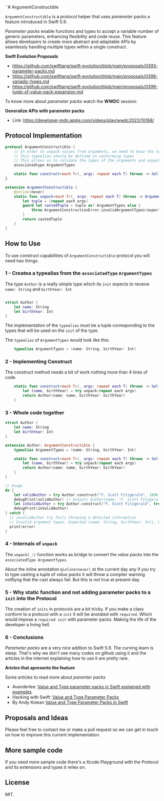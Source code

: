 ``# ArgumentConstructible

`ArgumentConstructible` is a protocol helper that uses *parameter packs* a feature introduced in Swift 5.9.

*Parameter packs* enable functions and types to accept a variable number of generic parameters, enhancing flexibility and code reuse. This feature allows developers to create more abstract and adaptable APIs by seamlessly handling multiple types within a single construct.

**Swift Evolution Proposals**
* https://github.com/swiftlang/swift-evolution/blob/main/proposals/0393-parameter-packs.md
* https://github.com/swiftlang/swift-evolution/blob/main/proposals/0398-variadic-types.md
* https://github.com/swiftlang/swift-evolution/blob/main/proposals/0399-tuple-of-value-pack-expansion.md

To know more about *parameter packs* watch the **WWDC** session:

**Generalize APIs with parameter packs**

* Link: https://developer-mdn.apple.com/videos/play/wwdc2023/10168/

## Protocol Implementation 

```swift
protocol ArgumentConstructible {
    // In order to unpack values from arguments, we need to know the types of the arguments in a tuple
    // This typealias should be defined in conforming types
    // This allows us to validate the types of the arguments and unpack them into the correct tuple types
    associatedtype ArgumentTypes

    static func construct<each T>(_ args: repeat each T) throws -> Self
}

extension ArgumentConstructible {
    @inline(never)
    static func unpack<each T>(_ args: repeat each T) throws -> ArgumentTypes {
        let tuple = (repeat each args)
        guard let castedTuple = tuple as? ArgumentTypes else {
            throw ArgumentConstructionError.invalidArgumentTypes(expected: ArgumentTypes.self, actual: type(of: tuple))
        }
        return castedTuple
    }
}
```

## How to Use

To use construct capabilities of `ArgumentConstructible` protocol you will need two things.

### 1 - Createa a typealias from the `associatedType` `ArgumentTypes` 

The type `Author` is a really simple type which its `init` expects to receive `name: String` and `birthYear: Int`

```swift

struct Author {
    let name: String
    let birthYear: Int
}

```

The implementation of the `typealias` must be a tuple corresponding to the types that will be used on the `init` of the type.

The `typealias` of `ArgumentTypes` would look like this:

```swift
    typealias ArgumentTypes = (name: String, birthYear: Int)
```

### 2 - Implementing Construct

The construct method needs a bit of work nothing more than 4 lines of code.

```swift
    static func construct<each T>(_ args: repeat each T) throws -> Self {
        let (name, birthYear) = try unpack(repeat each args)
        return Author(name: name, birthYear: birthYear)
    }
```

### 3 - Whole code together

```swift
struct Author {
    let name: String
    let birthYear: Int
}

extension Author: ArgumentConstructible {
    typealias ArgumentTypes = (name: String, birthYear: Int)

    static func construct<each T>(_ args: repeat each T) throws -> Self {
        let (name, birthYear) = try unpack(repeat each args)
        return Author(name: name, birthYear: birthYear)
    }
}

// Usage
do {
    let validAuthor = try Author.construct("F. Scott Fitzgerald", 1896)
    debugPrint(validAuthor) // Outputs Author(name: "F. Scott Fitzgerald", birthYear: 1896)
    let inValidAuthor = try Author.construct("F. Scott Fitzgerald", true)
    debugPrint(inValidAuthor)
} catch {
  // invalidAuthor try fails throwing a detailed information
  // Invalid argument types. Expected (name: String, birthYear: Int), but got (String, Bool). Verify if typealias of ArgumentTypes is a tuple corresponding to the values that need to be unpacked.
  print(error)
}
```

### 4 - Internals of `unpack`

The `unpack(_:)` function works as bridge to convert the *value packs* into the `associatedType ArgumentTypes`. 

About the inline annotation `@inline(never)` at the current day any if you try to type casting a tuple of *value packs* it will throw a compiler warning notfiyng that the cast always fail. But this is not true at present day.

### 5 - Why static function and not adding parameter packs to a `init` into the Protocol

The creation of `inits` in protocols are a bit tricky. If you make a class conform to a protocol with a `init` it will be anotated with `required`. Which would impose a `required init` with parameter packs. Making the life of the developer a living hell.

### 6 - Conclusions

*Parameter packs* are a very nice addtion to Swift 5.9. The curving learn is steep. That's why we don't see many codes on github using it and the articles in the internet explaining how to use it are pretty rare.

**Aricles that apresents the feature**

Some articles to read more about *paramter packs*

* Avanderlee: [Value and Type parameter packs in Swift explained with examples](https://www.avanderlee.com/swift/value-and-type-parameter-packs/)
* Hacking with Swift: [Value and Type Parameter Packs](https://www.hackingwithswift.com/swift/5.9/variadic-generics)
* By Andy Kolean [Value and Type Parameter Packs in Swift](https://medium.com/@andykolean_89531/value-and-type-parameter-packs-in-swift-530e2d95f140)

## Proposals and Ideas

Please feel free to contact me or make a pull request so we can get in touch on how to improve this current implementation.

## More sample code

If you need more sample code there's a Xcode Playground with the Protocol and its extensions and types it relies on.

## License

MIT.
